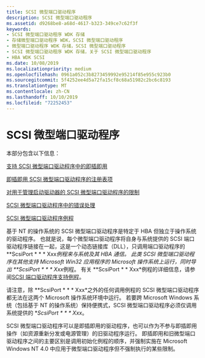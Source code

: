 ```yaml
---
title: SCSI 微型端口驱动程序
description: SCSI 微型端口驱动程序
ms.assetid: d9268be8-a68d-4617-b323-349ce7c62f3f
keywords:
- SCSI 微型端口驱动程序 WDK 存储
- 存储微型端口驱动程序 WDK，SCSI 微型端口驱动程序
- 微型端口驱动程序 WDK 存储，SCSI 微型端口驱动程序
- SCSI 微型端口驱动程序 WDK 存储，关于 SCSI 微型端口驱动程序
- HBA WDK SCSI
ms.date: 10/08/2019
ms.localizationpriority: medium
ms.openlocfilehash: 0961a052c3b8273459992e95214f85e955c923b0
ms.sourcegitcommit: 5f4252ee4d5a72fa15cf8c68a51982c2bc6c8193
ms.translationtype: MT
ms.contentlocale: zh-CN
ms.lasthandoff: 10/10/2019
ms.locfileid: "72252453"
---
```

# <a name="scsi-miniport-drivers"></a>SCSI 微型端口驱动程序

本部分包含以下信息：

[支持 SCSI 微型端口驱动程序中的即插即用](supporting-plug-and-play-in-a-scsi-miniport-driver.md)

[即插即用 SCSI 微型端口驱动程序的注册表项](registry-entries-for-plug-and-play-scsi-miniport-drivers.md)

[对用于管理启动驱动器的 SCSI 微型端口驱动程序的限制](restrictions-on-scsi-miniport-drivers-that-manage-the-boot-drive.md)

[SCSI 微型端口驱动程序中的错误处理](error-handling-in-scsi-miniport-drivers.md)

[SCSI 微型端口驱动程序例程](scsi-miniport-driver-routines.md)

基于 NT 的操作系统的 SCSI 微型端口驱动程序是特定于 HBA 但独立于操作系统的驱动程序。 也就是说，每个微型端口驱动程序将自身与系统提供的 SCSI 端口驱动程序链接在一起，这是一个动态链接库（DLL），只调用端口驱动程序的 **ScsiPort * * * Xxx*例程来与系统及其 HBA 通信。 此类 SCSI 微型端口驱动程序在其他支持 Microsoft Win32 应用程序的 Microsoft 操作系统上运行，同时导出 **ScsiPort * * * Xxx*例程。 有关 **ScsiPort * * Xxx*例程的详细信息，请参阅[SCSI 端口驱动程序支持例程](scsi-port-driver-support-routines.md)。

请注意，除 **ScsiPort * * * Xxx*之外的任何调用例程的 SCSI 微型端口驱动程序都无法在这两个 Microsoft 操作系统环境中运行。 若要跨 Microsoft Windows 系统（包括基于 NT 的操作系统）保持便携式，SCSI 微型端口驱动程序必须仅调用系统提供的 **ScsiPort * * * Xxx*。

SCSI 微型端口驱动程序可以是即插即用的驱动程序，也可以作为不参与即插即用操作（如资源重新分发或电源管理）的旧驱动程序运行。 即插即用和旧微型端口驱动程序之间的主要区别是调用初始化例程的顺序，并强制实施在 Microsoft Windows NT 4.0 中应用于微型端口驱动程序但不强制执行的某些限制。
